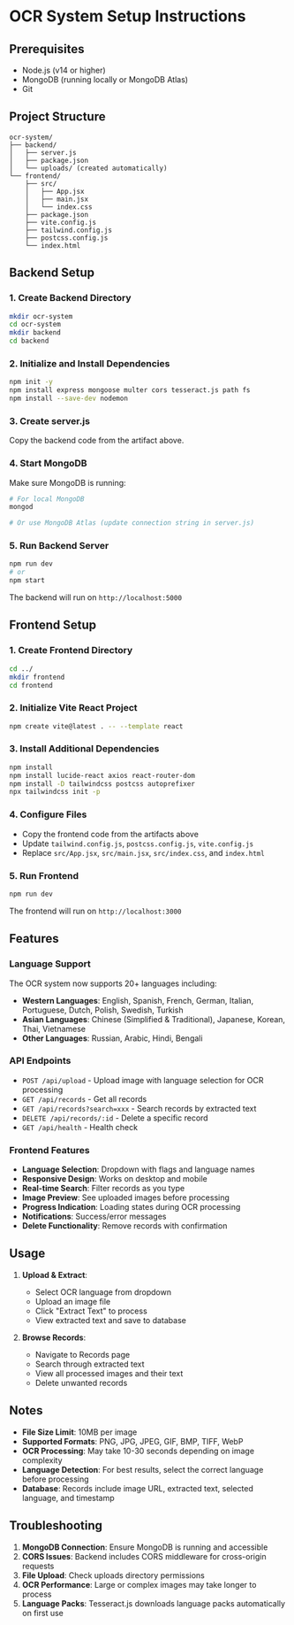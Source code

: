 # OCR System Setup Instructions

## Prerequisites
- Node.js (v14 or higher)
- MongoDB (running locally or MongoDB Atlas)
- Git

## Project Structure
```
ocr-system/
├── backend/
│   ├── server.js
│   ├── package.json
│   └── uploads/ (created automatically)
└── frontend/
    ├── src/
    │   ├── App.jsx
    │   ├── main.jsx
    │   └── index.css
    ├── package.json
    ├── vite.config.js
    ├── tailwind.config.js
    ├── postcss.config.js
    └── index.html
```

## Backend Setup

### 1. Create Backend Directory
```bash
mkdir ocr-system
cd ocr-system
mkdir backend
cd backend
```

### 2. Initialize and Install Dependencies
```bash
npm init -y
npm install express mongoose multer cors tesseract.js path fs
npm install --save-dev nodemon
```

### 3. Create server.js
Copy the backend code from the artifact above.

### 4. Start MongoDB
Make sure MongoDB is running:
```bash
# For local MongoDB
mongod

# Or use MongoDB Atlas (update connection string in server.js)
```

### 5. Run Backend Server
```bash
npm run dev
# or
npm start
```

The backend will run on `http://localhost:5000`

## Frontend Setup

### 1. Create Frontend Directory
```bash
cd ../
mkdir frontend
cd frontend
```

### 2. Initialize Vite React Project
```bash
npm create vite@latest . -- --template react
```

### 3. Install Additional Dependencies
```bash
npm install
npm install lucide-react axios react-router-dom
npm install -D tailwindcss postcss autoprefixer
npx tailwindcss init -p
```

### 4. Configure Files
- Copy the frontend code from the artifacts above
- Update `tailwind.config.js`, `postcss.config.js`, `vite.config.js`
- Replace `src/App.jsx`, `src/main.jsx`, `src/index.css`, and `index.html`

### 5. Run Frontend
```bash
npm run dev
```

The frontend will run on `http://localhost:3000`

## Features

### Language Support
The OCR system now supports 20+ languages including:
- **Western Languages**: English, Spanish, French, German, Italian, Portuguese, Dutch, Polish, Swedish, Turkish
- **Asian Languages**: Chinese (Simplified & Traditional), Japanese, Korean, Thai, Vietnamese
- **Other Languages**: Russian, Arabic, Hindi, Bengali

### API Endpoints
- `POST /api/upload` - Upload image with language selection for OCR processing
- `GET /api/records` - Get all records
- `GET /api/records?search=xxx` - Search records by extracted text
- `DELETE /api/records/:id` - Delete a specific record
- `GET /api/health` - Health check

### Frontend Features
- **Language Selection**: Dropdown with flags and language names
- **Responsive Design**: Works on desktop and mobile
- **Real-time Search**: Filter records as you type
- **Image Preview**: See uploaded images before processing
- **Progress Indication**: Loading states during OCR processing
- **Notifications**: Success/error messages
- **Delete Functionality**: Remove records with confirmation

## Usage

1. **Upload & Extract**: 
   - Select OCR language from dropdown
   - Upload an image file
   - Click "Extract Text" to process
   - View extracted text and save to database

2. **Browse Records**: 
   - Navigate to Records page
   - Search through extracted text
   - View all processed images and their text
   - Delete unwanted records

## Notes

- **File Size Limit**: 10MB per image
- **Supported Formats**: PNG, JPG, JPEG, GIF, BMP, TIFF, WebP
- **OCR Processing**: May take 10-30 seconds depending on image complexity
- **Language Detection**: For best results, select the correct language before processing
- **Database**: Records include image URL, extracted text, selected language, and timestamp

## Troubleshooting

1. **MongoDB Connection**: Ensure MongoDB is running and accessible
2. **CORS Issues**: Backend includes CORS middleware for cross-origin requests
3. **File Upload**: Check uploads directory permissions
4. **OCR Performance**: Large or complex images may take longer to process
5. **Language Packs**: Tesseract.js downloads language packs automatically on first use
